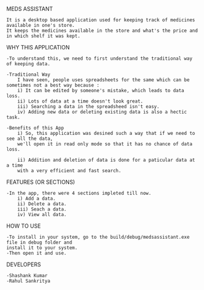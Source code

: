 MEDS ASSISTANT

    It is a desktop based application used for keeping track of medicines available in one's store. 
    It keeps the medicines available in the store and what's the price and in which shelf it was kept.

WHY THIS APPLICATION

    -To understand this, we need to first understand the traditional way of keeping data.
    
    -Traditional Way
        I have seen, people uses spreadsheets for the same which can be sometimes not a best way because :
        i) It can be edited by someone's mistake, which leads to data loss.
        ii) Lots of data at a time doesn't look great.
        iii) Searching a data in the spreadsheed isn't easy.
        iv) Adding new data or deleting existing data is also a hectic task.
        
    -Benefits of this App
        i) So, this application was desined such a way that if we need to see all the data, 
        we'll open it in read only mode so that it has no chance of data loss.
        
        ii) Addition and deletion of data is done for a paticular data at a time 
        with a very efficient and fast search.

FEATURES (OR SECTIONS)

    -In the app, there were 4 sections impleted till now.
        i) Add a data.
        ii) Delete a data.
        iii) Seach a data.
        iv) View all data.

HOW TO USE

    -To install in your system, go to the build/debug/medsassistant.exe file in debug folder and 
    install it to your system.
    -Then open it and use.

DEVELOPERS

    -Shashank Kumar
    -Rahul Sankritya
